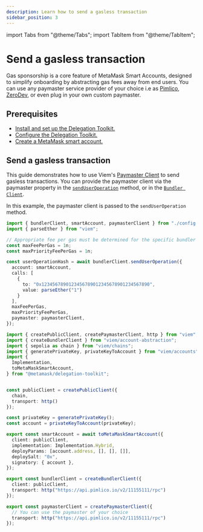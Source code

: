 ```yaml
---
description: Learn how to send a gasless transaction
sidebar_position: 3
---
```


import Tabs from "@theme/Tabs";
import TabItem from "@theme/TabItem";

# Send a gasless transaction

Gas sponsorship is a core feature of MetaMask Smart Accounts, designed to simplify onboarding by abstracting gas fees away from end users. You can use any paymaster service provider of your choice i.e as [Pimlico](https://docs.pimlico.io/references/paymaster), [ZeroDev](https://docs.zerodev.app/meta-infra/rpcs), or even plug in your own custom paymaster.

## Prerequisites

- [Install and set up the Delegation Toolkit.](../get-started/install.md)
- [Configure the Delegation Toolkit.](configure.md)
- [Create a MetaMask smart account.](create-smart-account.md)


## Send a gasless transaction

This guide demonstrates how to use Viem's [Paymaster Client](https://viem.sh/account-abstraction/clients/paymaster) to send gasless transactions. You can provide the paymaster client via the paymaster property in the [`sendUserOperation`](https://viem.sh/account-abstraction/actions/bundler/sendUserOperation#paymaster-optional) method, or in the [`Bundler Client`](https://viem.sh/account-abstraction/clients/bundler#paymaster-optional).

In this example, the paymaster client is passed to the `sendUserOperation` method.

<Tabs>
<TabItem value="example.ts">

```typescript
import { bundlerClient, smartAccount, paymasterClient } from "./config.ts";
import { parseEther } from "viem";

// Appropriate fee per gas must be determined for the specific bundler being used.
const maxFeePerGas = 1n;
const maxPriorityFeePerGas = 1n;

const userOperationHash = await bundlerClient.sendUserOperation({
  account: smartAccount,
  calls: [
    {
      to: "0x1234567890123456789012345678901234567890",
      value: parseEther("1")
    }
  ],
  maxFeePerGas,
  maxPriorityFeePerGas,
  paymaster: paymasterClient,
});
```

</TabItem>

<TabItem value="config.ts">

```typescript
import { createPublicClient, createPaymasterClient, http } from "viem";
import { createBundlerClient } from "viem/account-abstraction";
import { sepolia as chain } from "viem/chains";
import { generatePrivateKey, privateKeyToAccount } from "viem/accounts";
import { 
  Implementation, 
  toMetaMaskSmartAccount,
} from "@metamask/delegation-toolkit";


const publicClient = createPublicClient({
  chain,
  transport: http()
});

const privateKey = generatePrivateKey(); 
const account = privateKeyToAccount(privateKey);

export const smartAccount = await toMetaMaskSmartAccount({
  client: publicClient,
  implementation: Implementation.Hybrid,
  deployParams: [account.address, [], [], []],
  deploySalt: "0x",
  signatory: { account },
});

export const bundlerClient = createBundlerClient({
  client: publicClient,
  transport: http("https://api.pimlico.io/v2/11155111/rpc")
});

export const paymasterClient = createPaymasterClient({
  // You can use the paymaster of your choice
  transport: http("https://api.pimlico.io/v2/11155111/rpc")
});
```

</TabItem>
</Tabs>